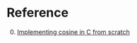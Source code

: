 # Reference

0. [Implementing cosine in C from scratch](https://austinhenley.com/blog/cosine.html)

